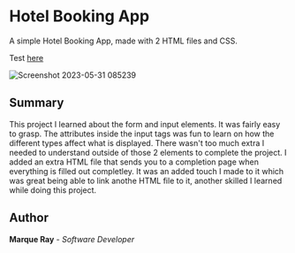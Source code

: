 # Hotel Booking App

A simple Hotel Booking App, made with 2 HTML files and CSS.

Test [here](https://mray2k4.github.io/Hotel-Booking-App/)

![Screenshot 2023-05-31 085239](https://github.com/Mray2k4/Hotel-Booking-App/assets/99221965/ca4a645f-a020-47b2-9533-197099b5fad0)

## Summary
This project I learned about the form and input elements. It was fairly easy to grasp. The attributes inside the input tags was fun to learn on how the different types affect what is displayed. There wasn't too much extra I needed to understand outside of those 2 elements to complete the project. I added an extra HTML file that sends you to a completion page when everything is filled out completley. It was an added touch I made to it which was great being able to link anothe HTML file to it, another skilled I learned while doing this project.

## Author
**Marque Ray** - *Software Developer*
